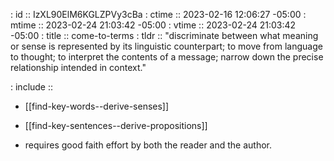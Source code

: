 : id    :: IzXL90ElM6KGLZPVy3cBa
: ctime :: 2023-02-16 12:06:27 -05:00
: mtime :: 2023-02-24 21:03:42 -05:00
: vtime :: 2023-02-24 21:03:42 -05:00
: title :: come-to-terms
: tldr  :: "discriminate between what meaning or sense is represented by its linguistic counterpart; to move from language to thought; to interpret the contents of a message; narrow down the precise relationship intended in context."

: include ::
- [[find-key-words--derive-senses]]
- [[find-key-sentences--derive-propositions]]


- requires good faith effort by both the reader and the author.
